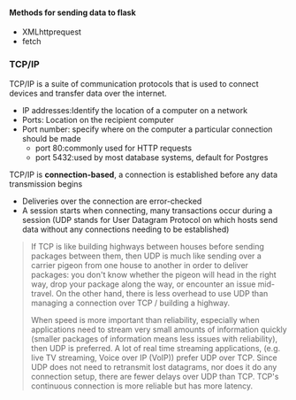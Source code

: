 
#### Methods for sending data to flask
+ XMLhttprequest
+ fetch
### TCP/IP
TCP/IP is a suite of communication protocols that is used to connect devices and transfer data over the internet.
+ IP addresses:Identify the location of a computer on a network
+ Ports: Location on the recipient computer
+ Port number: specify where on the computer a particular connection should be made
  + port 80:commonly used for HTTP requests
  + port 5432:used by most database systems, default for Postgres

TCP/IP is **connection-based**, a connection is established before any data transmission begins
+ Deliveries over the connection are error-checked
+ A session starts when connecting, many transactions occur during a session
(UDP stands for User Datagram Protocol on which hosts send data without any connections needing to be established)
>If TCP is like building highways between houses before sending packages between them, then UDP is much like sending over a carrier pigeon from one house to another in order to deliver packages: you don't know whether the pigeon will head in the right way, drop your package along the way, or encounter an issue mid-travel. On the other hand, there is less overhead to use UDP than managing a connection over TCP / building a highway.
>
>When speed is more important than reliability, especially when applications need to stream very small amounts of information quickly (smaller packages of information means less issues with reliability), then UDP is preferred. A lot of real time streaming applications, (e.g. live TV streaming, Voice over IP (VoIP)) prefer UDP over TCP. Since UDP does not need to retransmit lost datagrams, nor does it do any connection setup, there are fewer delays over UDP than TCP. TCP's continuous connection is more reliable but has more latency.
